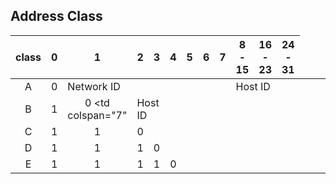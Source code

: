 ## Address Class

| class | 0 | 1 | 2 | 3 | 4 | 5 | 6 | 7 | 8 - 15 | 16 - 23 | 24 - 31 |
|:-:|:-:|:-:|:-:|:-:|:-:|:-:|:-:|:-:|:-:|:-:|:-:|
| A | 0 <td colspan="7">Network ID</td><td colspan="3">Host ID</td>
| B | 1 | 0 <td colspan="7"</td><td colspan="2">Host ID</td>
| C | 1 | 1 | 0 || |
| D | 1 | 1 | 1 | 0 | |
| E | 1 | 1 | 1 | 1 | 0 |
